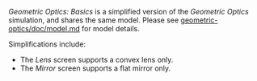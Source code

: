 _Geometric Optics: Basics_ is a simplified version of the _Geometric Optics_ simulation, and shares the same model. Please see [geometric-optics/doc/model.md](https://github.com/phetsims/geometric-optics/blob/main/doc/model.md) for model details.

Simplifications include:

* The _Lens_ screen supports a convex lens only.
* The _Mirror_ screen supports a flat mirror only.
